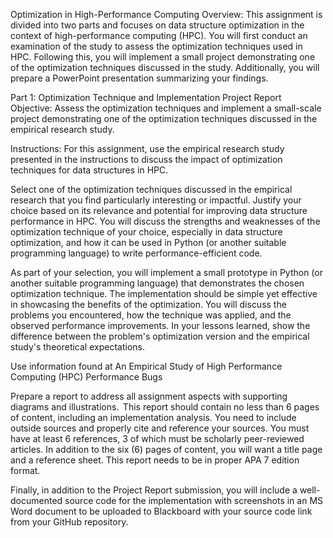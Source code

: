 Optimization in High-Performance Computing 
Overview: 
This assignment is divided into two parts and focuses on data structure optimization in the context of high-performance computing (HPC). You will first conduct an examination of the study to assess the optimization techniques used in HPC. Following this, you will implement a small project demonstrating one of the optimization techniques discussed in the study. Additionally, you will prepare a PowerPoint presentation summarizing your findings. 

Part 1: Optimization Technique and Implementation Project Report
Objective: 
Assess the optimization techniques and implement a small-scale project demonstrating one of the optimization techniques discussed in the empirical research study. 

Instructions: 
For this assignment, use the empirical research study presented in the instructions to discuss the impact of optimization techniques for data structures in HPC.

 

Select one of the optimization techniques discussed in the empirical research that you find particularly interesting or impactful. Justify your choice based on its relevance and potential for improving data structure performance in HPC. You will discuss the strengths and weaknesses of the optimization technique of your choice, especially in data structure optimization, and how it can be used in Python (or another suitable programming language) to write performance-efficient code.

 

As part of your selection, you will implement a small prototype in Python (or another suitable programming language) that demonstrates the chosen optimization technique. The implementation should be simple yet effective in showcasing the benefits of the optimization. You will discuss the problems you encountered, how the technique was applied, and the observed performance improvements. In your lessons learned, show the difference between the problem's optimization version and the empirical study's theoretical expectations. 

 

Use information found at An Empirical Study of High Performance Computing (HPC) Performance Bugs



Prepare a report to address all assignment aspects with supporting diagrams and illustrations.  This report should contain no less than 6 pages of content, including an implementation analysis. You need to include outside sources and properly cite and reference your sources. You must have at least 6 references, 3 of which must be scholarly peer-reviewed articles. In addition to the six (6) pages of content, you will want a title page and a reference sheet. This report needs to be in proper APA 7 edition format.

 

Finally, in addition to the Project Report submission, you will include a well-documented source code for the implementation with screenshots in an MS Word document to be uploaded to Blackboard with your source code link from your GitHub repository.
